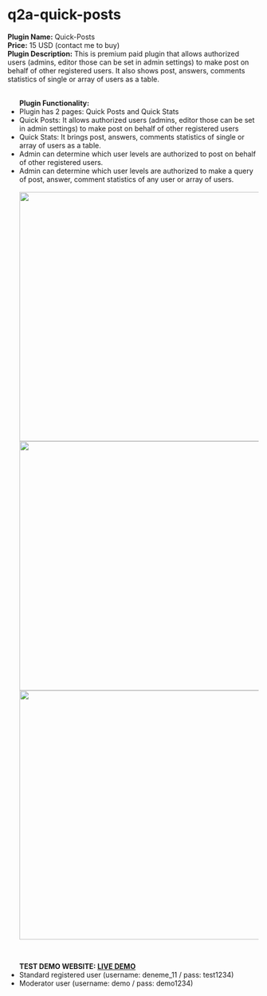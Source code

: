 # q2a-quick-posts

<b>Plugin Name:</b>  Quick-Posts <br>
<b>Price:</b> 15 USD (contact me to buy) <br>
<b>Plugin Description:</b> This is premium paid plugin that allows authorized users (admins, editor those can be set in admin settings) to make post on behalf of other registered users. It also shows post, answers, comments statistics of single or array of users as a table.<br>
<br>
<ul class="first">
	<b>Plugin Functionality:</b>
	<li>Plugin has 2 pages: Quick Posts and Quick Stats</li>
	<li>Quick Posts: It allows authorized users (admins, editor those can be set in admin settings) to make post on behalf of other registered users </li>
	<li>Quick Stats: It brings post, answers, comments statistics of single or array of users as a table.</li>
	<li>Admin can determine which user levels are authorized to post on behalf of other registered users.</li>
	<li>Admin can determine which user levels are authorized to make a query of post, answer, comment statistics of any user or array of users.</li>
	<br/>
	<img src="https://ihlassovbetov.github.io/assets/plugin-ss/quick-posts/img-1.png" width="500px" height="auto" />
	<img src="https://ihlassovbetov.github.io/assets/plugin-ss/quick-posts/img-2.png" width="500px" height="auto" />
	<img src="https://ihlassovbetov.github.io/assets/plugin-ss/quick-posts/img-3.png" width="500px" height="auto" />
</ul>
<br/>
<ul class="first">	
	<b>TEST DEMO WEBSITE: <a href="https://www.e-dostluk.com/q2a-demo" target="_blank">LIVE DEMO</a></b>
	<li>Standard registered user (username: deneme_11 / pass: test1234)</li>
	<li>Moderator user (username: demo / pass: demo1234)</li>
</ul>

